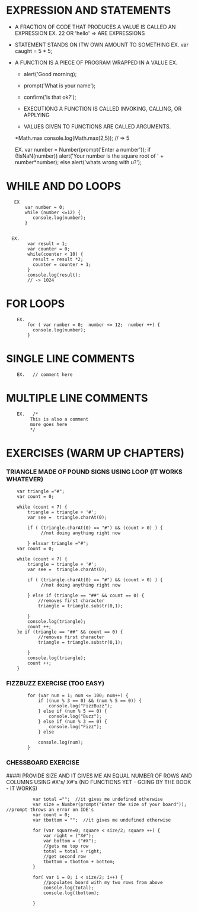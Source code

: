 EXPRESSION AND STATEMENTS
=========================

  +   A FRACTION OF CODE THAT PRODUCES A VALUE IS CALLED AN EXPRESSION
        EX.
          22 OR 'hello'   => ARE EXPRESSIONS
          
  +   STATEMENT STANDS ON ITW OWN AMOUNT TO SOMETHING
        EX.
          var caught = 5 * 5;
          
 +    A FUNCTION IS A PIECE OF PROGRAM WRAPPED IN A VALUE
      EX.
        +   alert('Good morning);
        +   prompt('What is your name');
        +   confirm('is that ok?');
        
        +   EXECUTIONG A FUNCTION IS CALLED INVOKING, CALLING, OR APPLYING
        +   VALUES GIVEN TO FUNCTIONS ARE CALLED ARGUMENTS.
        
        
        *Math.max
        console.log(Math.max(2,5));
        //  => 5
        
        
        EX.
          var number = Number(prompt('Enter a number'));
          if (!isNaN(number))
            alert('Your number is the square root of ' + number*number);
          else
            alert('whats wrong with u?');
  
  
 WHILE AND DO LOOPS
 ==================
  
       EX
           var number = 0;
           while (number <=12) {
              console.log(number);
           }
           
           
      EX.
            var result = 1;
            var counter = 0;
            while(counter < 10) {
              result = result *2;
              counter = counter + 1;
            }
            console.log(result);
            // -> 1024
        
        
FOR LOOPS
========= 
  
        EX.
            for ( var number = 0;  number <= 12;  number ++) {
              console.log(number);
            }
        
        
        
SINGLE LINE COMMENTS           
====================
        EX.   // comment here
  
MULTIPLE LINE COMMENTS          
======================
        EX.   /*
             This is also a comment
             more goes here
             */  
        
        
        
        
EXERCISES  (WARM UP CHAPTERS)
=========
  
   ### TRIANGLE MADE OF POUND SIGNS USING LOOP  (IT WORKS WHATEVER)       
    
        var triangle ="#";
        var count = 0;
        
        while (count < 7) {
            triangle = triangle + '#';
            var see =  triangle.charAt(0);
        
            if ( (triangle.charAt(0) == "#") && (count > 0) ) {
                 //not doing anything right now
        
            } elsvar triangle ="#";
        var count = 0;
        
        while (count < 7) {
            triangle = triangle + '#';
            var see =  triangle.charAt(0);
        
            if ( (triangle.charAt(0) == "#") && (count > 0) ) {
                 //not doing anything right now
        
            } else if (triangle == "##" && count == 0) {
                //removes first character
                triangle = triangle.substr(0,1);
        
            }
            console.log(triangle);
            count ++;
        }e if (triangle == "##" && count == 0) {
                //removes first character
                triangle = triangle.substr(0,1);
        
            }
            console.log(triangle);
            count ++;
        }
        
   ### FIZZBUZZ EXERCISE (TOO EASY)
 
            for (var num = 1; num <= 100; num++) {
                if ((num % 3 == 0) && (num % 5 == 0)) {
                    console.log("FizzBuzz");
                } else if (num % 5 == 0) {
                    console.log("Buzz");
                } else if (num % 3 == 0) {
                    console.log("Fizz");
                } else
            
                console.log(num);
            }
        
  ### CHESSBOARD EXERCISE       
  ####I PROVIDE SIZE AND IT GIVES ME AN EQUAL NUMBER OF ROWS AND COLUMNS USING #X's/ X#'s
      (NO FUNCTIONS YET - GOING BY THE BOOK - IT WORKS) 
    
              var total ="";  //it gives me undefined otherwise
              var size = Number(prompt("Enter the size of your board"));  //prompt throws an error on IDE's
              var count = 0;
              var tbottom = "";  //it gives me undefined otherwise
              
              for (var square=0; square < size/2; square ++) {
                  var right = ("X#");
                  var bottom = ("#X");
                  //gets me top row
                  total = total + right;
                  //get second row
                  tbottom = tbottom + bottom;
              }
              
              for( var i = 0; i < size/2; i++) {
                  //populates board with my two rows from above
                  console.log(total);
                  console.log(tbottom);
              
              }

            
       
        
        
        
        
        
        
        
        
        
        
        
        
        
        
        
        
        
        
        
        
        
        
        
        
        
        
        
        
        
        
        
        
        
        
        
        
        
        
        
        
        
        
        
        
        
        
        
        
        
        
        
        
        
        
        
        
        
        
